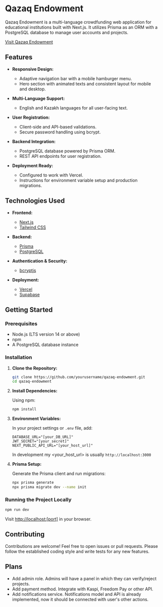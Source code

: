 # Qazaq Endowment

Qazaq Endowment is a multi-language crowdfunding web application for educational institutions built with Next.js. It utilizes Prisma as an ORM with a PostgreSQL database to manage user accounts and projects. 

[Visit Qazaq Endowment]([https://todo](https://qazaq-endowment.vercel.app))

## Features

- **Responsive Design:**  
  - Adaptive navigation bar with a mobile hamburger menu.
  - Hero section with animated texts and consistent layout for mobile and desktop.
  
- **Multi-Language Support:**  
  - English and Kazakh languages for all user-facing text.
  
- **User Registration:**  
  - Client-side and API-based validations.
  - Secure password handling using bcrypt.
  
- **Backend Integration:**  
  - PostgreSQL database powered by Prisma ORM.
  - REST API endpoints for user registration.
  
- **Deployment Ready:**  
  - Configured to work with Vercel.
  - Instructions for environment variable setup and production migrations.

## Technologies Used

- **Frontend:**  
  - [Next.js](https://nextjs.org/)
  - [Tailwind CSS](https://tailwindcss.com/)
  
- **Backend:**  
  - [Prisma](https://www.prisma.io/)
  - [PostgreSQL](https://www.postgresql.org/) 
  
- **Authentication & Security:**  
  - [bcryptjs](https://github.com/dcodeIO/bcrypt.js)
  
- **Deployment:**  
  - [Vercel](https://vercel.com/)
  - [Supabase](https://supabase.com)

## Getting Started

### Prerequisites

- Node.js (LTS version 14 or above)
- npm
- A PostgreSQL database instance 

### Installation

1. **Clone the Repository:**

   ```bash
   git clone https://github.com/yourusername/qazaq-endowment.git
   cd qazaq-endowment
   ```

2. **Install Dependencies:**

   Using npm:
   ```bash
   npm install
   ```

3. **Environment Variables:**

   In your project settings or `.env` file, add:
    ```env
    DATABASE_URL="[your_DB_URL]"
    JWT_SECRET="[your_secret]"
    NEXT_PUBLIC_API_URL="[your_host_url]" 
    ```
    In development my <your_host_url> is usually `http://localhost:3000`

4. **Prisma Setup:**

   Generate the Prisma client and run migrations:
   ```bash
   npx prisma generate
   npx prisma migrate dev --name init
   ```

### Running the Project Locally

```bash
npm run dev
```
Visit [http://localhost:[port]](http://localhost:3000) in your browser.

## Contributing

Contributions are welcome! Feel free to open issues or pull requests. Please follow the established coding style and write tests for any new features.

## Plans

* Add admin role. Admins will have a panel in which they can verify/reject projects.
* Add payment method. Integrate with Kaspi, Freedom Pay or other API.
* Add notifications service. Notifications model and API is already implemented, now it should be connected with user's other actions.
